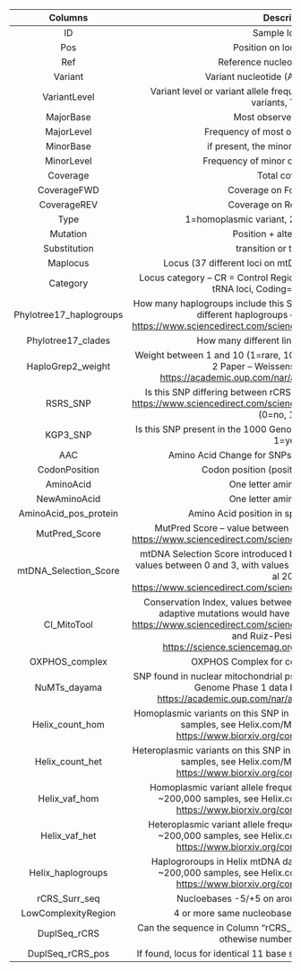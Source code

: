 **Columns**|**Description**
:-----:|:-----:
ID|Sample Identifier
Pos|Position on locus (integer)
Ref|Reference nucleotide (A,C,G,T,N)
Variant|Variant nucleotide (A,C,G,T,D=deletion)
VariantLevel|Variant level or variant allele frequency (applies for heteroplasmic variants, Type=2)
MajorBase|Most observed nucloetide
MajorLevel|Frequency of most observed nucleotide
MinorBase|if present, the minor variant nucloetide
MinorLevel|Frequency of minor observed nucleotide
Coverage|Total coverage 
CoverageFWD|Coverage on Forward Strand
CoverageREV|Coverage on Reverse Strand
Type|1=homoplasmic variant, 2=heteroplasmic variant
Mutation|Position + alternative base
Substitution|transition or transversion
Maplocus|Locus (37 different loci on mtDNA – including one “empty”)
Category|Locus category – CR = Control Region, rRNA=RNR1 or RNR2, tRNA= all tRNA loci, Coding=all coding genes)
Phylotree17\_haplogroups|How many haplogroups include this SNP in Phylotree 17 – of total ~5,500 different haplogroups – see van Oven 2015 https://www.sciencedirect.com/science/article/pii/S1875176815302432 
Phylotree17\_clades|How many different lineages show this SNP
HaploGrep2\_weight|Weight between 1 and 10 (1=rare, 10=high fluctuating) – see HaploGrep 2 Paper – Weissensteiner et al 2016  https://academic.oup.com/nar/article/44/W1/W58/2499296
RSRS\_SNP|Is this SNP differing between rCRS and RSRS – see Behar et al 2012 https://www.sciencedirect.com/science/article/pii/S000292971200208X (0=no, 1=yes)
KGP3\_SNP|Is this SNP present in the 1000 Genome Project Phase 3 samples (0=no, 1=yes)
AAC|Amino Acid Change for SNPs in coding region, e.g. A97V
CodonPosition|Codon position (position 1, 2 or 3), e.g. 2
AminoAcid|One letter amino acid, e.g. A
NewAminoAcid|One letter amino acid, e.g. V
AminoAcid\_pos\_protein|Amino Acid position in specific protein – e.g. 97
MutPred\_Score|MutPred Score – value between 0 and 1. See Pereira et al 2011 https://www.sciencedirect.com/science/article/pii/S000292971100098X
mtDNA\_Selection\_Score|mtDNA Selection Score introduced by Pereira et al, based on MutPred, values between 0 and 3, with values >1  likely pathogenic– see Pereira et al 2011 https://www.sciencedirect.com/science/article/pii/S000292971100098X
CI\_MitoTool|Conservation Index, values between 0 and 1, whereas deleterious or adaptive mutations would have a high CI see Fan & Guo 2011 https://www.sciencedirect.com/science/article/pii/S1567724910001686 and Ruiz-Pesini et al 2004 https://science.sciencemag.org/content/303/5655/223.full 
OXPHOS\_complex|OXPHOS Complex for coding genes: I, III, IV, V 
NuMTs\_dayama|SNP found in nuclear mitochondrial pseudogene (NUMT), based on 1000 Genome Phase 1 data by Dayama et al 2014  https://academic.oup.com/nar/article/42/20/12640/2902626 
Helix\_count\_hom|Homoplasmic variants on this SNP in Helix mtDNA database of ~200,000 samples, see Helix.com/MITO and Bolze et al 2020 https://www.biorxiv.org/content/10.1101/798264v3  
Helix\_count\_het|Heteroplasmic variants on this SNP in Helix mtDNA database of ~200,000 samples, see Helix.com/MITO and Bolze et al 2020 https://www.biorxiv.org/content/10.1101/798264v3  
Helix\_vaf\_hom|Homoplasmic variant allele frequency in Helix mtDNA database of ~200,000 samples, see Helix.com/MITO and Bolze et al 2020 https://www.biorxiv.org/content/10.1101/798264v3  
Helix\_vaf\_het|Heteroplasmic variant allele frequency in Helix mtDNA database of ~200,000 samples, see Helix.com/MITO and Bolze et al 2020 https://www.biorxiv.org/content/10.1101/798264v3  
Helix\_haplogroups|Haplogroroups in Helix mtDNA database containing the SNP in of ~200,000 samples, see Helix.com/MITO and Bolze et al 2020 https://www.biorxiv.org/content/10.1101/798264v3  
rCRS\_Surr\_seq|Nucloebases -5/+5 on around present SNP, on rCRS
LowComplexityRegion|4 or more same nucleobases (homopolymeric stretch)
DuplSeq\_rCRS|Can the sequence in Column “rCRS\_Surr\_seq” be found on rCRS (0=no, othewise number of occurrence)
DuplSeq\_rCRS\_pos|If found, locus for identical 11 base sequence on mitochondrial genome
